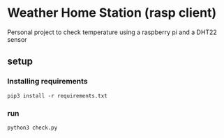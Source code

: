 # Weather Home Station (rasp client)
Personal project to check temperature using a raspberry pi and a DHT22 sensor

## setup

### Installing requirements

``pip3 install -r requirements.txt``

### run

``python3 check.py``